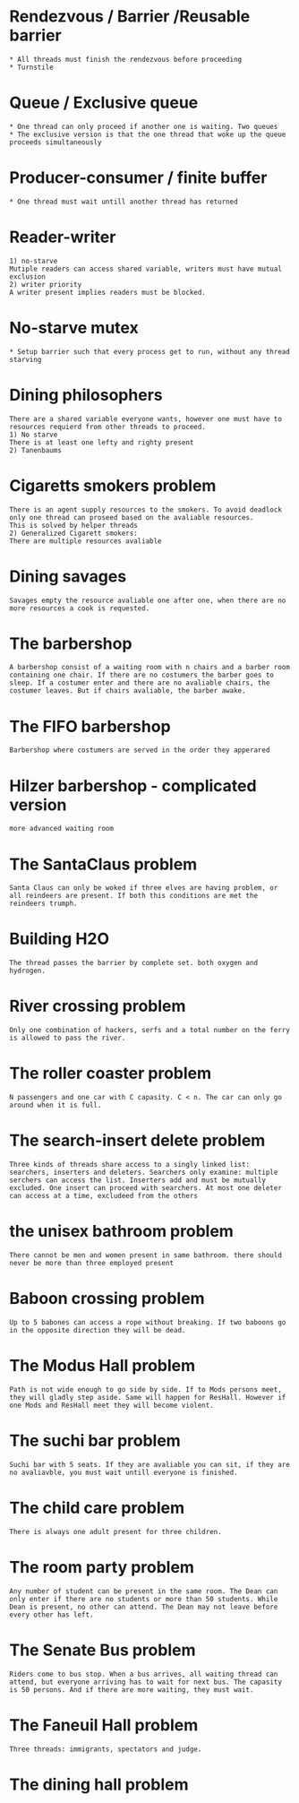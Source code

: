 #   Rendezvous / Barrier /Reusable barrier 
    * All threads must finish the rendezvous before proceeding
    * Turnstile 
#   Queue / Exclusive queue
    * One thread can only proceed if another one is waiting. Two queues
    * The exclusive version is that the one thread that woke up the queue proceeds simultaneously 
#   Producer-consumer / finite buffer 
    * One thread must wait untill another thread has returned 
#   Reader-writer
    1) no-starve
    Mutiple readers can access shared variable, writers must have mutual exclusion
    2) writer priority 
    A writer present implies readers must be blocked. 
#   No-starve mutex
    * Setup barrier such that every process get to run, without any thread starving
#   Dining philosophers 
    There are a shared variable everyone wants, however one must have to resources requierd from other threads to proceed.
    1) No starve 
    There is at least one lefty and righty present
    2) Tanenbaums
#   Cigaretts smokers problem 
    There is an agent supply resources to the smokers. To avoid deadlock only one thread can proseed based on the avaliable resources. 
    This is solved by helper threads  
    2) Generalized Cigarett smokers: 
    There are multiple resources avaliable

#   Dining savages 
    Savages empty the resource avaliable one after one, when there are no more resources a cook is requested. 

#   The barbershop 
    A barbershop consist of a waiting room with n chairs and a barber room containing one chair. If there are no costumers the barber goes to sleep. If a costumer enter and there are no avaliable chairs, the costumer leaves. But if chairs avaliable, the barber awake. 

#   The FIFO barbershop 
    Barbershop where costumers are served in the order they apperared 

#   Hilzer barbershop - complicated version
    more advanced waiting room

#   The SantaClaus problem 
    Santa Claus can only be woked if three elves are having problem, or all reindeers are present. If both this conditions are met the reindeers trumph. 
#   Building H2O
    The thread passes the barrier by complete set. both oxygen and hydrogen. 

#   River crossing problem 
    Only one combination of hackers, serfs and a total number on the ferry is allowed to pass the river. 

#   The roller coaster problem 
    N passengers and one car with C capasity. C < n. The car can only go around when it is full. 

#   The search-insert delete problem 
    Three kinds of threads share access to a singly linked list: searchers, inserters and deleters. Searchers only examine: multiple serchers can access the list. Inserters add and must be mutually excluded. One insert can proceed with searchers. At most one deleter can access at a time, excludeed from the others 
#   the unisex bathroom problem 
    There cannot be men and women present in same bathroom. there should never be more than three employed present 

#   Baboon crossing problem 
    Up to 5 babones can access a rope without breaking. If two baboons go in the opposite direction they will be dead. 

#   The Modus Hall problem 
    Path is not wide enough to go side by side. If to Mods persons meet, they will gladly step aside. Same will happen for ResHall. However if one Mods and ResHall meet they will become violent. 

#   The suchi bar problem 
    Suchi bar with 5 seats. If they are avaliable you can sit, if they are no avaliavble, you must wait untill everyone is finished. 
#   The child care problem 
    There is always one adult present for three children. 

#   The room party problem 
    Any number of student can be present in the same room. The Dean can only enter if there are no students or more than 50 students. While Dean is present, no other can attend. The Dean may not leave before every other has left. 

#   The Senate Bus problem 
    Riders come to bus stop. When a bus arrives, all waiting thread can attend, but everyone arriving has to wait for next bus. The capasity is 50 persons. And if there are more waiting, they must wait. 

#   The Faneuil Hall problem 
    Three threads: immigrants, spectators and judge. 

#   The dining hall problem 

